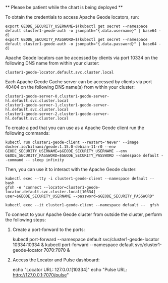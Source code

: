 ** Please be patient while the chart is being deployed **

To obtain the credentials to access Apache Geode locators, run:

    export GEODE_SECURITY_USERNAME=$(kubectl get secret --namespace default cluster1-geode-auth -o jsonpath="{.data.username}" | base64 -d)
    export GEODE_SECURITY_PASSWORD=$(kubectl get secret --namespace default cluster1-geode-auth -o jsonpath="{.data.password}" | base64 -d)

Apache Geode locators can be accessed by clients via port 10334 on the following DNS name from within your cluster:

    cluster1-geode-locator.default.svc.cluster.local

Each Apache Geode Cache server can be accessed by clients via port 40404 on the following DNS name(s) from within your cluster:

    cluster1-geode-server-0.cluster1-geode-server-hl.default.svc.cluster.local
    cluster1-geode-server-1.cluster1-geode-server-hl.default.svc.cluster.local
    cluster1-geode-server-2.cluster1-geode-server-hl.default.svc.cluster.local

To create a pod that you can use as a Apache Geode client run the following commands:

    kubectl run cluster1-geode-client --restart='Never' --image docker.io/bitnami/geode:1.15.0-debian-11-r0 --env GEODE_SECURITY_USERNAME=$GEODE_SECURITY_USERNAME --env GEODE_SECURITY_PASSWORD=$GEODE_SECURITY_PASSWORD --namespace default --command -- sleep infinity

Then, you can use it to interact with the Apache Geode cluster:

    kubectl exec --tty -i cluster1-geode-client --namespace default -- bash
    gfsh -e "connect --locator=cluster1-geode-locator.default.svc.cluster.local[10334] --user=$GEODE_SECURITY_USERNAME --password=$GEODE_SECURITY_PASSWORD"

    kubectl exec --it cluster1-geode-client --namespace default --  gfsh 

To connect to your Apache Geode cluster from outside the cluster, perform the following steps:

1.  Create a port-forward to the ports:

    kubectl port-forward --namespace default svc/cluster1-geode-locator 10334:10334 &
    kubectl port-forward --namespace default svc/cluster1-geode-locator 7070:7070 &

2. Access the Locator and Pulse dashboard:

   echo "Locator URL: 127.0.0.1[10334]"
   echo "Pulse URL: http://127.0.0.1:7070/pulse"
